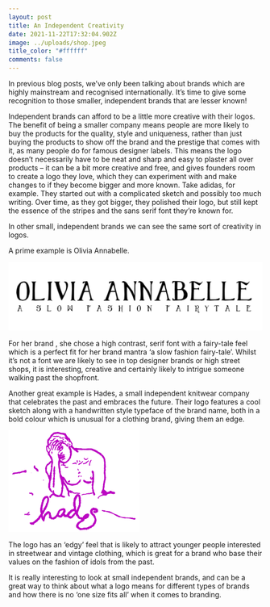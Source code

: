 ```yaml
---
layout: post
title: An Independent Creativity
date: 2021-11-22T17:32:04.902Z
image: ../uploads/shop.jpeg
title_color: "#ffffff"
comments: false
---
```

In previous blog posts, we’ve only been talking about brands which are highly mainstream and recognised internationally. It’s time to give some recognition to those smaller, independent brands that are lesser known! 

Independent brands can afford to be a little more creative with their logos. The benefit of being a smaller company means people are more likely to buy the products for the quality, style and uniqueness, rather than just buying the products to show off the brand and the prestige that comes with it, as many people do for famous designer labels. This means the logo doesn’t necessarily have to be neat and sharp and easy to plaster all over products – it can be a bit more creative and free, and gives founders room to create a logo they love, which they can experiment with and make changes to if they become bigger and more known. 
Take adidas, for example. They started out with a complicated sketch and possibly too much writing. Over time, as they got bigger, they polished their logo, but still kept the essence of the stripes and the sans serif font they’re known for. 

In other small, independent brands we can see the same sort of creativity in logos. 

A prime example is Olivia Annabelle.

![Sourced from Olivia Annabelle shop](../uploads/liv-.png)

For her brand , she chose a high contrast, serif font with a fairy-tale feel which is a perfect fit for her brand mantra ‘a slow fashion fairy-tale’. Whilst it’s not a font we are likely to see in top designer brands or high street shops, it is interesting, creative and certainly likely to intrigue someone walking past the shopfront. 

Another great example is Hades, a small independent knitwear company that celebrates the past and embraces the future. Their logo features a cool sketch along with a handwritten style typeface of the brand name, both in a bold colour which is unusual for a clothing brand, giving them an edge.

![Sourced from Hades shop](../uploads/hades.png)

The logo has an ‘edgy’ feel that is likely to attract younger people interested in streetwear and vintage clothing, which is great for a brand who base their values on the fashion of idols from the past.

It is really interesting to look at small independent brands, and can be a great way to think about what a logo means for different types of brands and how there is no ‘one size fits all’ when it comes to branding.